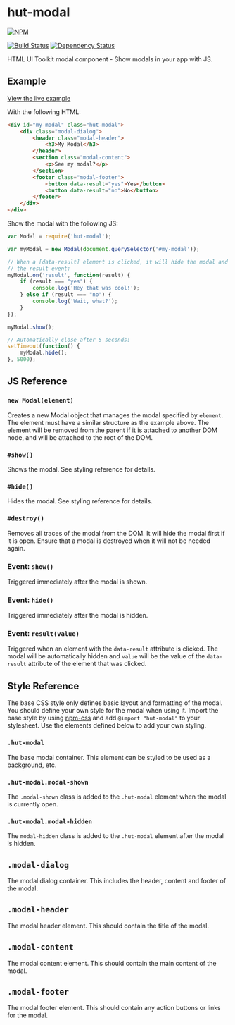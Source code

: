 # hut-modal

[![NPM](https://nodei.co/npm/hut-modal.png?compact=true)](https://nodei.co/npm/hut-modal/)

[![Build Status](https://drone.io/github.com/conradz/hut-modal/status.png)](https://drone.io/github.com/conradz/hut-modal/latest)
[![Dependency Status](https://gemnasium.com/conradz/hut-modal.png)](https://gemnasium.com/conradz/hut-modal)

HTML UI Toolkit modal component - Show modals in your app with JS.

## Example

<a href="http://conradz.github.io/hut-modal">View the live example</a>

With the following HTML:

```html
<div id="my-modal" class="hut-modal">
    <div class="modal-dialog">
        <header class="modal-header">
            <h3>My Modal</h3>
        </header>
        <section class="modal-content">
            <p>See my modal?</p>
        </section>
        <footer class="modal-footer">
            <button data-result="yes">Yes</button>
            <button data-result="no">No</button>
        </footer>
    </div>
</div>
```

Show the modal with the following JS:

```js
var Modal = require('hut-modal');

var myModal = new Modal(document.querySelector('#my-modal'));

// When a [data-result] element is clicked, it will hide the modal and trigger
// the result event:
myModal.on('result', function(result) {
    if (result === "yes") {
        console.log('Hey that was cool!');
    } else if (result === "no") {
        console.log('Wait, what?');
    }
});

myModal.show();

// Automatically close after 5 seconds:
setTimeout(function() {
    myModal.hide();
}, 5000);
```

## JS Reference

### `new Modal(element)`

Creates a new Modal object that manages the modal specified by `element`. The
element must have a similar structure as the example above. The element will be
removed from the parent if it is attached to another DOM node, and will be
attached to the root of the DOM.

### `#show()`

Shows the modal. See styling reference for details.

### `#hide()`

Hides the modal. See styling reference for details.

### `#destroy()`

Removes all traces of the modal from the DOM. It will hide the modal first if it
is open. Ensure that a modal is destroyed when it will not be needed again.

### Event: `show()`

Triggered immediately after the modal is shown.

### Event: `hide()`

Triggered immediately after the modal is hidden.

### Event: `result(value)`

Triggered when an element with the `data-result` attribute is clicked. The modal
will be automatically hidden and `value` will be the value of the `data-result`
attribute of the element that was clicked.


## Style Reference

The base CSS style only defines basic layout and formatting of the modal. You
should define your own style for the modal when using it. Import the base style
by using [npm-css](https://github.com/shtylman/npm-css) and add
`@import "hut-modal"` to your stylesheet. Use the elements defined below to add
your own styling.

### `.hut-modal`

The base modal container. This element can be styled to be used as a background,
etc.

### `.hut-modal.modal-shown`

The `.modal-shown` class is added to the `.hut-modal` element when the modal is
currently open.

### `.hut-modal.modal-hidden`

The `modal-hidden` class is added to the `.hut-modal` element after the modal is
hidden.

## `.modal-dialog`

The modal dialog container. This includes the header, content and footer of the
modal.

## `.modal-header`

The modal header element. This should contain the title of the modal.

## `.modal-content`

The modal content element. This should contain the main content of the modal.

## `.modal-footer`

The modal footer element. This should contain any action buttons or links for
the modal.